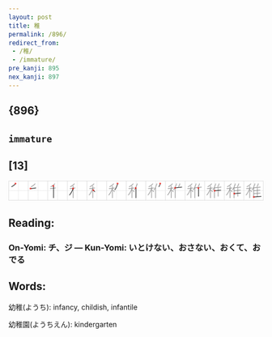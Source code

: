 ```yaml
---
layout: post
title: 稚
permalink: /896/
redirect_from:
 - /稚/
 - /immature/
pre_kanji: 895
nex_kanji: 897
---
```


## {896}

## `immature`

## [13]

<div class="stroke"><img src="../images/E7A89A.png" /></div>

## Reading:

### On-Yomi: チ、ジ &mdash; Kun-Yomi: いとけない、おさない、おくて、おでる

## Words:

幼稚(ようち): infancy, childish, infantile

幼稚園(ようちえん): kindergarten

